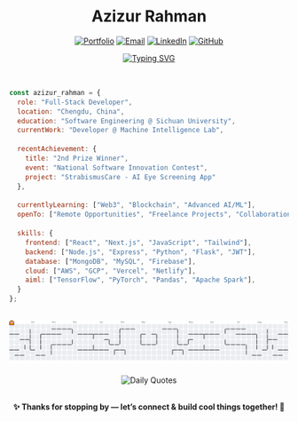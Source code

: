 <div align="center">
  
# Azizur Rahman

[![Portfolio](https://img.shields.io/badge/Portfolio-%23FF5722.svg?style=for-the-badge&logo=todoist&logoColor=white)](https://azizerorahman.tech/)
[![Email](https://img.shields.io/badge/Email-%23D14836.svg?style=for-the-badge&logo=gmail&logoColor=white)](mailto:azizerorahman@gmail.com)
[![LinkedIn](https://img.shields.io/badge/LinkedIn-%230077B5.svg?style=for-the-badge&logo=linkedin&logoColor=white)](https://www.linkedin.com/in/azizerorahman)
[![GitHub](https://img.shields.io/badge/GitHub-%23121011.svg?style=for-the-badge&logo=github&logoColor=white)](https://github.com/azizerorahman)

[![Typing SVG](https://readme-typing-svg.herokuapp.com?font=Winky+Sans&weight=500&size=24&pause=1000&color=205781&center=true&vCenter=true&random=true&width=500&height=60&lines=👨‍💻+Full-Stack+MERN+Dev+%7C+🚀+AI+x+Web3+Explorer;💡+Always+building%2C+always+learning;%22Talk+is+cheap.+Show+me+the+code.%22+~+Linus+Torvalds)](https://git.io/typing-svg)

</div>

<br>

```javascript
const azizur_rahman = {
  role: "Full-Stack Developer",
  location: "Chengdu, China",
  education: "Software Engineering @ Sichuan University",
  currentWork: "Developer @ Machine Intelligence Lab",
  
  recentAchievement: {
    title: "2nd Prize Winner",
    event: "National Software Innovation Contest",
    project: "StrabismusCare - AI Eye Screening App"
  },
  
  currentlyLearning: ["Web3", "Blockchain", "Advanced AI/ML"],
  openTo: ["Remote Opportunities", "Freelance Projects", "Collaborations"],
  
  skills: {
    frontend: ["React", "Next.js", "JavaScript", "Tailwind"],
    backend: ["Node.js", "Express", "Python", "Flask", "JWT"],
    database: ["MongoDB", "MySQL", "Firebase"],
    cloud: ["AWS", "GCP", "Vercel", "Netlify"],
    aiml: ["TensorFlow", "PyTorch", "Pandas", "Apache Spark"],
  }
};
```

<br>

<div align="center">

<picture>
  <source media="(prefers-color-scheme: dark)" srcset="https://raw.githubusercontent.com/azizerorahman/azizerorahman/output/pacman-contribution-graph-dark.svg">
  <source media="(prefers-color-scheme: light)" srcset="https://raw.githubusercontent.com/azizerorahman/azizerorahman/output/pacman-contribution-graph.svg">
  <img alt="Pac-Man contribution graph" src="https://raw.githubusercontent.com/azizerorahman/azizerorahman/output/pacman-contribution-graph.svg">
</picture>

</div>

<br>

<div align="center">

<picture>
  <source media="(prefers-color-scheme: dark)" srcset="https://quotes-github-readme.vercel.app/api?theme=dark">
  <source media="(prefers-color-scheme: light)" srcset="https://quotes-github-readme.vercel.app/api?theme=light">
  <img alt="Daily Quotes" src="https://quotes-github-readme.vercel.app/api?theme=light">
</picture>

<br>
<br>

**✨ Thanks for stopping by — let’s connect & build cool things together! 🚀**

</div>
